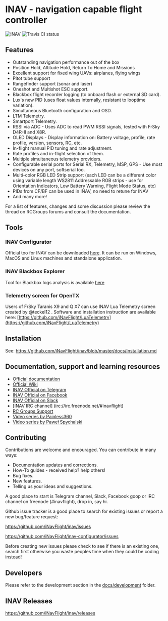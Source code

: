 # INAV - navigation capable flight controller

![INAV](http://static.rcgroups.net/forums/attachments/6/1/0/3/7/6/a9088858-102-inav.png)
![Travis CI status](https://travis-ci.org/iNavFlight/inav.svg?branch=master)

## Features

* Outstanding navigation performance out of the box
* Position Hold, Altitude Hold, Return To Home and Missions
* Excellent support for fixed wing UAVs: airplanes, flying wings 
* Pitot tube support
* Rangefinder support (sonar and laser)
* Oneshot and Multishot ESC support.
* Blackbox flight recorder logging (to onboard flash or external SD card).
* Lux's new PID (uses float values internally, resistant to looptime variation).
* Simultaneous Bluetooth configuration and OSD.
* LTM Telemetry.
* Smartport Telemetry.
* RSSI via ADC - Uses ADC to read PWM RSSI signals, tested with FrSky D4R-II and X8R.
* OLED Displays - Display information on: Battery voltage, profile, rate profile, version, sensors, RC, etc.
* In-flight manual PID tuning and rate adjustment.
* Rate profiles and in-flight selection of them.
* Multiple simultaneous telemetry providers.
* Configurable serial ports for Serial RX, Telemetry, MSP, GPS - Use most devices on any port, softserial too.
* Multi-color RGB LED Strip support (each LED can be a different color using variable length WS2811 Addressable RGB strips - use for Orientation Indicators, Low Battery Warning, Flight Mode Status, etc)
* PIDs from CF/BF can be used in INAV, no need to retune for INAV
* And many more!

For a list of features, changes and some discussion please review the thread on RCGroups forums and consult the documentation.

## Tools

### INAV Configurator

Official too for INAV can be downloaded [here](https://github.com/iNavFlight/inav-configurator/releases). It can be run on Windows, MacOS and Linux machines and standalone application.  

### INAV Blackbox Explorer

Tool for Blackbox logs analysis is available [here](https://github.com/iNavFlight/blackbox-log-viewer/releases)

### Telemetry screen for OpenTX

Users of FrSky Taranis X9 and Q X7 can use INAV Lua Telemetry screen created by @teckel12 . Software and installation instruction are available here: [https://github.com/iNavFlight/LuaTelemetry](https://github.com/iNavFlight/LuaTelemetry)

## Installation

See: https://github.com/iNavFlight/inav/blob/master/docs/Installation.md

## Documentation, support and learning resources

* [Official documentation](https://github.com/iNavFlight/inav/tree/master/docs)
* [Official Wiki](https://github.com/iNavFlight/inav/wiki)
* [INAV Official on Telegram](https://t.me/INAVFlight)
* [INAV Official on Facebook](https://www.facebook.com/groups/INAVOfficial)
* [INAV Official on Slack](https://publicslack.com/slacks/inavflight/invites/new)
* [INAV IRC channel] (irc://irc.freenode.net/#inavflight)
* [RC Groups Support](https://www.rcgroups.com/forums/showthread.php?2495732-Cleanflight-iNav-(navigation-rewrite)-project)
* [Video series by Painless360](https://www.youtube.com/playlist?list=PLYsWjANuAm4qdXEGFSeUhOZ10-H8YTSnH)
* [Video series by Paweł Spychalski](https://www.youtube.com/playlist?list=PLOUQ8o2_nCLloACrA6f1_daCjhqY2x0fB)

## Contributing

Contributions are welcome and encouraged.  You can contribute in many ways:

* Documentation updates and corrections.
* How-To guides - received help?  help others!
* Bug fixes.
* New features.
* Telling us your ideas and suggestions.

A good place to start is Telegram channel, Slack, Facebook goop or IRC channel on freenode (#inavflight), drop in, say hi.

Github issue tracker is a good place to search for existing issues or report a new bug/feature request:

https://github.com/iNavFlight/inav/issues

https://github.com/iNavFlight/inav-configurator/issues

Before creating new issues please check to see if there is an existing one, search first otherwise you waste peoples time when they could be coding instead!

## Developers

Please refer to the development section in the [docs/development](https://github.com/iNavFlight/inav/tree/master/docs/development) folder.


## INAV Releases
https://github.com/iNavFlight/inav/releases

